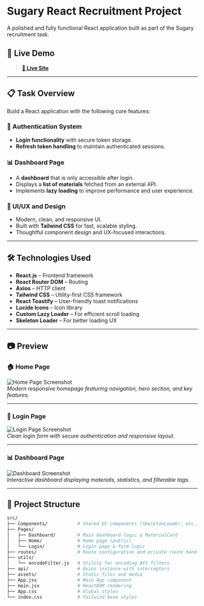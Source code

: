 # Sugary React Recruitment Project

A polished and fully functional React application built as part of the Sugary recruitment task.

## 🚀 Live Demo

> **[🔗 Live Site](https://authentication-system-with-react.netlify.app/)** 

---

## 📋 Task Overview

Build a React application with the following core features:

### 🔐 Authentication System

- **Login functionality** with secure token storage.
- **Refresh token handling** to maintain authenticated sessions.

### 📊 Dashboard Page

- A **dashboard** that is only accessible after login.
- Displays a **list of materials** fetched from an external API.
- Implements **lazy loading** to improve performance and user experience.

### 💅 UI/UX and Design

- Modern, clean, and responsive UI.
- Built with **Tailwind CSS** for fast, scalable styling.
- Thoughtful component design and UX-focused interactions.

---

## 🛠️ Technologies Used

- **React.js** – Frontend framework
- **React Router DOM** – Routing
- **Axios** – HTTP client
- **Tailwind CSS** – Utility-first CSS framework
- **React Toastify** – User-friendly toast notifications
- **Lucide Icons** – Icon library
- **Custom Lazy Loader** – For efficient scroll loading
- **Skeleton Loader** – For better loading UX

---

## 📷 Preview

### 🏠 Home Page  
![Home Page Screenshot](./assets/home-page.png)  
_Modern responsive homepage featuring navigation, hero section, and key features._

---

### 🔐 Login Page  
![Login Page Screenshot](./assets/login-page.png)  
_Clean login form with secure authentication and responsive layout._

---

### 📊 Dashboard Page  
![Dashboard Screenshot](./assets/dashboard.png)  
_Interactive dashboard displaying materials, statistics, and filterable tags._

---


## 📂 Project Structure

```bash
src/
├── Components/           # Shared UI components (SkeletonLoader, etc.)
├── Pages/
│   ├── Dashboard/        # Main dashboard logic & MaterialCard
│   ├── Home/             # Home page (public)
│   └── Login/            # Login page & form logic
├── routes/               # Route configuration and private route handling
├── utils/
│   └── encodeFilter.js   # Utility for encoding API filters
├── api/                  # Axios instance with interceptors
├── assets/               # Static files and media
├── App.jsx               # Main App component
├── main.jsx              # ReactDOM rendering
├── App.css               # Global styles
└── index.css             # Tailwind base styles
```

